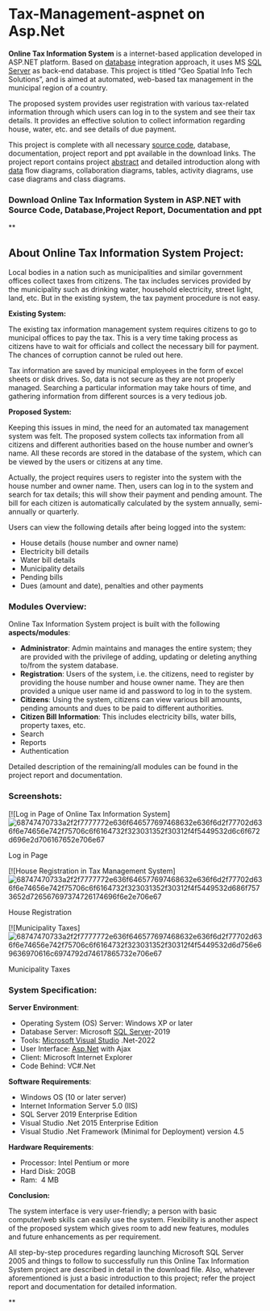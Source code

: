 # Tax-Management-aspnet on Asp.Net

**Online Tax Information System** is a internet-based application developed in ASP.NET platform. Based on [database](https://google.com/database-management-system-project-c-wxwidgets/) integration approach, it uses MS [SQL Server](https://google.com/best-way-to-connect-a-c-c-application-to-a-old-sql-server-database/) as back-end database. This project is titled “Geo Spatial Info Tech Solutions”, and is aimed at automated, web-based tax management in the municipal region of a country.

The proposed system provides user registration with various tax-related information through which users can log in to the system and see their tax details. It provides an effective solution to collect information regarding house, water, etc. and see details of due payment.

This project is complete with all necessary [source code](https://google.com/c-projects-with-source-code/), database, documentation, project report and ppt available in the download links. The project report contains project [abstract](https://google.com/abstract-base-class-with-metaclass-python-programming/) and detailed introduction along with [data](https://google.com/data-visualization-java-project/) flow diagrams, collaboration diagrams, tables, activity diagrams, use case diagrams and class diagrams.

### Download Online Tax Information System in ASP.NET with **Source Code, Database,Project Report, Documentation and ppt**

**



About Online Tax Information System Project:
--------------------------------------------

Local bodies in a nation such as municipalities and similar government offices collect taxes from citizens. The tax includes services provided by the municipality such as drinking water, household electricity, street light, land, etc. But in the existing system, the tax payment procedure is not easy.

**Existing System:**

The existing tax information management system requires citizens to go to municipal offices to pay the tax. This is a very time taking process as citizens have to wait for officials and collect the necessary bill for payment. The chances of corruption cannot be ruled out here.

Tax information are saved by municipal employees in the form of excel sheets or disk drives. So, data is not secure as they are not properly managed. Searching a particular information may take hours of time, and gathering information from different sources is a very tedious job.

**Proposed System:**

Keeping this issues in mind, the need for an automated tax management system was felt. The proposed system collects tax information from all citizens and different authorities based on the house number and owner’s name. All these records are stored in the database of the system, which can be viewed by the users or citizens at any time.

Actually, the project requires users to register into the system with the house number and owner name. Then, users can log in to the system and search for tax details; this will show their payment and pending amount. The bill for each citizen is automatically calculated by the system annually, semi-annually or quarterly.

Users can view the following details after being logged into the system:

*   House details (house number and owner name)
*   Electricity bill  details
*   Water bill details
*   Municipality details
*   Pending bills
*   Dues (amount and date), penalties and other payments

### Modules Overview:

Online Tax Information System project is built with the following **aspects/modules**:

*   **Administrator**: Admin maintains and manages the entire system; they are provided with the privilege of adding, updating or deleting anything to/from the system database.
*   **Registration**: Users of the system, i.e. the citizens, need to register by providing the house number and house owner name. They are then provided a unique user name id and password to log in to the system.
*   **Citizens**: Using the system, citizens can view various bill amounts, pending amounts and dues to be paid to different authorities.
*   **Citizen Bill Information**: This includes         electricity bills, water bills, property taxes, etc.
*   Search
*   Reports
*   Authentication

Detailed description of the remaining/all modules can be found in the project report and documentation.

### Screenshots:

[![Log in Page of Online Tax Information System]![68747470733a2f2f7777772e636f646577697468632e636f6d2f77702d636f6e74656e742f75706c6f6164732f323031352f30312f4f5449532d6c6f672d696e2d706167652e706e67](https://user-images.githubusercontent.com/93751501/207388789-62452c28-3820-46b8-894a-c00ea54d8d1f.png)


Log in Page

[![House Registration in Tax Management System]![68747470733a2f2f7777772e636f646577697468632e636f6d2f77702d636f6e74656e742f75706c6f6164732f323031352f30312f4f5449532d686f7573652d726567697374726174696f6e2e706e67](https://user-images.githubusercontent.com/93751501/207388827-28302306-0623-4f04-99b6-a7e81c7538b3.png)


House Registration

[![Municipality Taxes]![68747470733a2f2f7777772e636f646577697468632e636f6d2f77702d636f6e74656e742f75706c6f6164732f323031352f30312f4f5449532d6d756e69636970616c6974792d74617865732e706e67](https://user-images.githubusercontent.com/93751501/207388857-b200dd1e-eed8-43f3-89a1-e86bb128b0cc.png)


Municipality Taxes

### System Specification:

**Server Environment**:

*   Operating System (OS) Server: Windows XP or later
*   Database Server: Microsoft [SQL Server](http://en.wikipedia.org/wiki/Microsoft_SQL_Server)\-2019
*   Tools: [Microsoft Visual Studio](https://google.com/microsoft-visual-studio/) .Net-2022
*   User Interface: [Asp.Net](http://en.wikipedia.org/wiki/ASP.NET) with Ajax
*   Client: Microsoft Internet Explorer
*   Code Behind: VC#.Net

**Software Requirements**:

*   Windows OS (10 or later server)
*   Internet Information Server 5.0 (IIS)
*   SQL Server 2019  Enterprise Edition
*   Visual Studio .Net 2015 Enterprise Edition
*   Visual Studio .Net Framework (Minimal for Deployment) version 4.5

**Hardware Requirements**:

*   Processor: Intel Pentium or more
*   Hard Disk: 20GB
*   Ram:  4 MB


**Conclusion:**

The system interface is very user-friendly; a person with basic computer/web skills can easily use the system. Flexibility is another aspect of the proposed system which gives room to add new features, modules and future enhancements as per requirement.

All step-by-step procedures regarding launching Microsoft SQL Server 2005 and things to follow to successfully run this Online Tax Information System project are described in detail in the download file. Also, whatever aforementioned is just a basic introduction to this project; refer the project report and documentation for detailed information.

**
